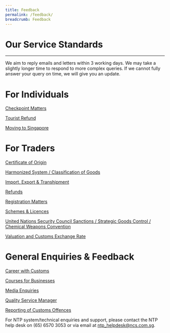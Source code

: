 ```yaml
---
title: Feedback
permalink: /feedback/
breadcrumb: Feedback
---
```


# Our Service Standards
---

We aim to reply emails and letters within 3 working days. We may take a slightly longer time to respond to more complex queries. If we cannot fully answer your query on time, we will give you an update.


# For Individuals
 
[Checkpoint Matters](https://form.gov.sg/5e9952b7d273ec0011deaeda)

[Tourist Refund](https://form.gov.sg/5e995867c8958100111be89f)

[Moving to Singapore](https://form.gov.sg/#!/5e7316a05e7c180011db03bb)


# For Traders

[Certificate of Origin](https://form.gov.sg/5e7025bbbce24a0011937cbd) 

[Harmonized System / Classification of Goods](https://form.gov.sg/5e6713af65cca600110d2d43)

[Import, Export & Transhipment](https://form.gov.sg/#!/5e7316a05e7c180011db03bb)

[Refunds](https://form.gov.sg/5e9e51301e9ed20011c75ce5)

[Registration Matters](https://form.gov.sg/#!/5e7316a05e7c180011db03bb)

[Schemes & Licences](https://form.gov.sg/5e9e51cf1e9ed20011c75f2a)

[United Nations Security Council Sanctions / Strategic Goods Control / Chemical Weapons Convention](https://form.gov.sg/5e9e50171e9ed20011c758e2) 

[Valuation and Customs Exchange Rate](https://form.gov.sg/#!/5e6ed24b39ddca001164cce2)


# General Enquiries & Feedback

[Career with Customs](https://form.gov.sg/#!/5e95759978a996001146a677)

[Courses for Businesses](https://form.gov.sg/5e9ab0d15dad670011b3a65c)

[Media Enquiries](https://form.gov.sg/#!/5e9526f82b18f50011eebce6)

[Quality Service Manager](https://form.gov.sg/#!/5e6862571db1b70011098bf5)

[Reporting of Customs Offences](https://form.gov.sg/#!/5e995f095dad670011b20509)


For NTP system/technical enquiries and support, please contact the NTP help desk on (65) 6570 3053 or via email at ntp_helpdesk@ncs.com.sg.
